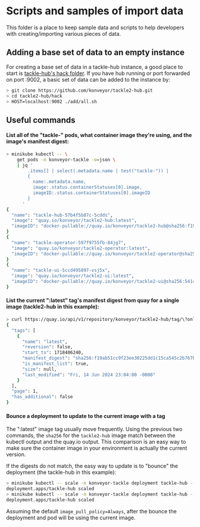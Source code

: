 # Scripts and samples of import data

This folder is a place to keep sample data and scripts to help developers with
creating/importing various pieces of data.

## Adding a base set of data to an empty instance

For creating a base set of data in a tackle-hub instance, a good place to start
is [tackle-hub's hack folder](https://github.com/konveyor/tackle2-hub/tree/main/hack).
If you have hub running or port forwarded on port :9002, a basic set of data can be
added to the instance by:

```sh
> git clone https://github.com/konveyor/tackle2-hub.git
> cd tackle2-hub/hack
> HOST=localhost:9002 ./add/all.sh
```

## Useful commands

#### List all of the "tackle-" pods, what container image they're using, and the image's manifest digest:

```sh
> minikube kubectl -- \
    get pods -n konveyor-tackle -o=json \
    | jq '
        .items[] | select(.metadata.name | test("tackle-")) |
        {
          name:.metadata.name,
          image:.status.containerStatuses[0].image,
          imageID:.status.containerStatuses[0].imageID
        }
      '
{
  "name": "tackle-hub-57b4f5b87c-5cdds",
  "image": "quay.io/konveyor/tackle2-hub:latest",
  "imageID": "docker-pullable://quay.io/konveyor/tackle2-hub@sha256:f19ab51cc9f23ee30225dd1c15ca545c2b767be7d7e1ed5cd83df47a40e5d324"
}
{
  "name": "tackle-operator-597f9755fb-84jg7",
  "image": "quay.io/konveyor/tackle2-operator:latest",
  "imageID": "docker-pullable://quay.io/konveyor/tackle2-operator@sha256:4110d23743087ee9ed97827aa22c1e31b066a0e5c25db90196c5dfb4dbf9c65b"
}
{
  "name": "tackle-ui-5ccd495897-vsj5x",
  "image": "quay.io/konveyor/tackle2-ui:latest",
  "imageID": "docker-pullable://quay.io/konveyor/tackle2-ui@sha256:541484a8919d9129bed5b95a2776a84ef35989ca271753147185ddb395cc8781"
}
```

#### List the current ":latest" tag's manifest digest from quay for a single image (tackle2-hub in this example):

```sh
> curl https://quay.io/api/v1/repository/konveyor/tackle2-hub/tag/\?onlyActiveTags\=true\&specificTag\=latest | jq '.'
{
  "tags": [
    {
      "name": "latest",
      "reversion": false,
      "start_ts": 1718406240,
      "manifest_digest": "sha256:f19ab51cc9f23ee30225dd1c15ca545c2b767be7d7e1ed5cd83df47a40e5d324",
      "is_manifest_list": true,
      "size": null,
      "last_modified": "Fri, 14 Jun 2024 23:04:00 -0000"
    }
  ],
  "page": 1,
  "has_additional": false
}
```

#### Bounce a deployment to update to the current image with a tag

The ":latest" image tag usually move frequently. Using the previous two commands, the `sha256` for the `tackle2-hub` image match between the kubectl output and the quay.io output. This comparison is an easy way to make sure the container image in your environment is actually the current version.

If the digests do not match, the easy way to update is to "bounce" the deployment (the tackle-hub in this example):

```sh
> minikube kubectl -- scale -n konveyor-tackle deployment tackle-hub --replicas=0
deployment.apps/tackle-hub scaled
> minikube kubectl -- scale -n konveyor-tackle deployment tackle-hub --replicas=1
deployment.apps/tackle-hub scaled
```

Assuming the default `image_pull_policy=Always`, after the bounce the deployment and pod will be using the current image.

